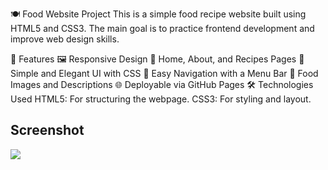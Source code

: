 🍽️ Food Website Project
This is a simple food recipe website built using HTML5 and CSS3. The main goal is to practice frontend development and improve web design skills.

🚀 Features
🖼️ Responsive Design
🍔 Home, About, and Recipes Pages
🎨 Simple and Elegant UI with CSS
🔗 Easy Navigation with a Menu Bar
📸 Food Images and Descriptions
🌐 Deployable via GitHub Pages
🛠️ Technologies Used
HTML5: For structuring the webpage.
CSS3: For styling and layout.

<h2>Screenshot</h2>

![](ekran.gif)
